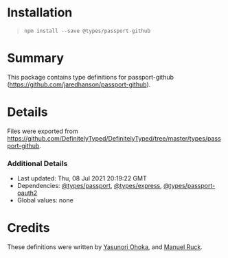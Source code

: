# Installation
> `npm install --save @types/passport-github`

# Summary
This package contains type definitions for passport-github (https://github.com/jaredhanson/passport-github).

# Details
Files were exported from https://github.com/DefinitelyTyped/DefinitelyTyped/tree/master/types/passport-github.

### Additional Details
 * Last updated: Thu, 08 Jul 2021 20:19:22 GMT
 * Dependencies: [@types/passport](https://npmjs.com/package/@types/passport), [@types/express](https://npmjs.com/package/@types/express), [@types/passport-oauth2](https://npmjs.com/package/@types/passport-oauth2)
 * Global values: none

# Credits
These definitions were written by [ Yasunori Ohoka](https://github.com/yasupeke), and [Manuel Ruck](https://github.com/reggaepanda).
